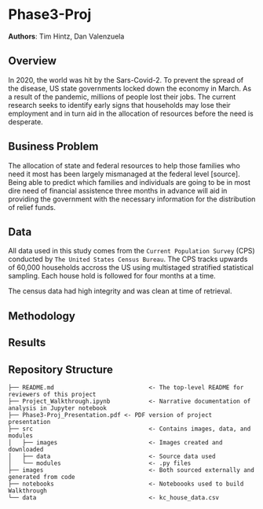 # Phase3-Proj

**Authors**: Tim Hintz, Dan Valenzuela

## Overview

In 2020, the world was hit by the Sars-Covid-2. To prevent the spread of the disease, US state governments locked down the economy in March. As a result of the pandemic, millions of people lost their jobs. The current research seeks to identify early signs that households may lose their employment and in turn aid in the allocation of resources before the need is desperate.

## Business Problem

The allocation of state and federal resources to help those families who need it most has been largely mismanaged at the federal level [source]. Being able to predict which families and individuals are going to be in most dire need of financial assistence three months in advance will aid in providing the government with the necessary information for the distribution of relief funds. 

## Data

All data used in this study comes from the `Current Population Survey` (CPS) conducted by `The United States Census Bureau`. The CPS tracks upwards of 60,000 households accross the US using multistaged stratified statistical sampling. Each house hold is followed for four months at a time.

The census data had high integrity and was clean at time of retrieval. 

## Methodology

## Results

## Repository Structure

```
├── README.md                           <- The top-level README for reviewers of this project
├── Project_Walkthrough.ipynb           <- Narrative documentation of analysis in Jupyter notebook
├── Phase3-Proj_Presentation.pdf <- PDF version of project presentation
├── src                                 <- Contains images, data, and modules
│   ├── images                          <- Images created and downloaded
│   ├── data                            <- Source data used
│   └── modules                         <- .py files
├── images                              <- Both sourced externally and generated from code
├── notebooks                           <- Noteboooks used to build Walkthrough
└── data                                <- kc_house_data.csv
```



